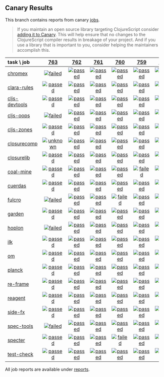 ## Canary Results

This branch contains reports from canary [jobs](https://github.com/cljs-oss/canary/tree/jobs).

> If you maintain an open source library targeting ClojureScript consider [adding it to Canary](https://github.com/cljs-oss/canary/tree/master#how-to-participate). This will help ensure that no changes to the ClojureScript compiler results in breakage of your project. And if you use a library that is important to you, consider helping the maintainers accomplish this.

[//]: # (begin_overview_table)

| task \ job | <a href="reports/2019/01/09/job-000763-1.10.560-935652f" title="job #763 finished on 2019-01-09">763</a> | <a href="reports/2019/01/09/job-000762-1.10.506-75e4e52" title="job #762 finished on 2019-01-09">762</a> | <a href="reports/2019/01/09/job-000761-1.10.507-fb1246c" title="job #761 finished on 2019-01-09">761</a> | <a href="reports/2019/01/09/job-000760-1.10.507-47cd969" title="job #760 finished on 2019-01-09">760</a> | <a href="reports/2019/01/08/job-000759-1.10.506-75e4e52" title="job #759 finished on 2019-01-08">759</a> | <a href="reports/2019/01/07/job-000758-1.10.504-731be5e" title="job #758 finished on 2019-01-07">758</a> | <a href="reports/2019/01/06/job-000757-1.10.505-d44a751" title="job #757 finished on 2019-01-06">757</a> | <a href="reports/2019/01/06/job-000756-1.10.505-a6ebc07" title="job #756 finished on 2019-01-06">756</a> | <a href="reports/2019/01/06/job-000755-1.10.504-731be5e" title="job #755 finished on 2019-01-06">755</a> | <a href="reports/2019/01/05/job-000754-1.10.504-731be5e" title="job #754 finished on 2019-01-05">754</a> |
| :--- | :---: | :---: | :---: | :---: | :---: | :---: | :---: | :---: | :---: | :---: |
| [chromex](https://github.com/binaryage/chromex) | <a href="reports/2019/01/09/job-000763-1.10.560-935652f#-chromex"><img title="failed" src="http://box.binaryage.com/s-failed.svg"><a> | <a href="reports/2019/01/09/job-000762-1.10.506-75e4e52#-chromex"><img title="passed" src="http://box.binaryage.com/s-passed.svg"><a> | <a href="reports/2019/01/09/job-000761-1.10.507-fb1246c#-chromex"><img title="passed" src="http://box.binaryage.com/s-passed.svg"><a> | <a href="reports/2019/01/09/job-000760-1.10.507-47cd969#-chromex"><img title="passed" src="http://box.binaryage.com/s-passed.svg"><a> | <a href="reports/2019/01/08/job-000759-1.10.506-75e4e52#-chromex"><img title="passed" src="http://box.binaryage.com/s-passed.svg"><a> | <a href="reports/2019/01/07/job-000758-1.10.504-731be5e#-chromex"><img title="passed" src="http://box.binaryage.com/s-passed.svg"><a> | <a href="reports/2019/01/06/job-000757-1.10.505-d44a751#-chromex"><img title="passed" src="http://box.binaryage.com/s-passed.svg"><a> | <a href="reports/2019/01/06/job-000756-1.10.505-a6ebc07#-chromex"><img title="passed" src="http://box.binaryage.com/s-passed.svg"><a> | <a href="reports/2019/01/06/job-000755-1.10.504-731be5e#-chromex"><img title="passed" src="http://box.binaryage.com/s-passed.svg"><a> | <a href="reports/2019/01/05/job-000754-1.10.504-731be5e#-chromex"><img title="passed" src="http://box.binaryage.com/s-passed.svg"><a> |
| [clara-rules](https://github.com/cerner/clara-rules) | <a href="reports/2019/01/09/job-000763-1.10.560-935652f#-clara-rules"><img title="passed" src="http://box.binaryage.com/s-passed.svg"><a> | <a href="reports/2019/01/09/job-000762-1.10.506-75e4e52#-clara-rules"><img title="passed" src="http://box.binaryage.com/s-passed.svg"><a> | <a href="reports/2019/01/09/job-000761-1.10.507-fb1246c#-clara-rules"><img title="passed" src="http://box.binaryage.com/s-passed.svg"><a> | <a href="reports/2019/01/09/job-000760-1.10.507-47cd969#-clara-rules"><img title="passed" src="http://box.binaryage.com/s-passed.svg"><a> | <a href="reports/2019/01/08/job-000759-1.10.506-75e4e52#-clara-rules"><img title="passed" src="http://box.binaryage.com/s-passed.svg"><a> | <a href="reports/2019/01/07/job-000758-1.10.504-731be5e#-clara-rules"><img title="passed" src="http://box.binaryage.com/s-passed.svg"><a> | <a href="reports/2019/01/06/job-000757-1.10.505-d44a751#-clara-rules"><img title="passed" src="http://box.binaryage.com/s-passed.svg"><a> | <a href="reports/2019/01/06/job-000756-1.10.505-a6ebc07#-clara-rules"><img title="passed" src="http://box.binaryage.com/s-passed.svg"><a> | <a href="reports/2019/01/06/job-000755-1.10.504-731be5e#-clara-rules"><img title="passed" src="http://box.binaryage.com/s-passed.svg"><a> | <a href="reports/2019/01/05/job-000754-1.10.504-731be5e#-clara-rules"><img title="passed" src="http://box.binaryage.com/s-passed.svg"><a> |
| [cljs-devtools](https://github.com/binaryage/cljs-devtools) | <a href="reports/2019/01/09/job-000763-1.10.560-935652f#-cljs-devtools"><img title="passed" src="http://box.binaryage.com/s-passed.svg"><a> | <a href="reports/2019/01/09/job-000762-1.10.506-75e4e52#-cljs-devtools"><img title="passed" src="http://box.binaryage.com/s-passed.svg"><a> | <a href="reports/2019/01/09/job-000761-1.10.507-fb1246c#-cljs-devtools"><img title="passed" src="http://box.binaryage.com/s-passed.svg"><a> | <a href="reports/2019/01/09/job-000760-1.10.507-47cd969#-cljs-devtools"><img title="passed" src="http://box.binaryage.com/s-passed.svg"><a> | <a href="reports/2019/01/08/job-000759-1.10.506-75e4e52#-cljs-devtools"><img title="passed" src="http://box.binaryage.com/s-passed.svg"><a> | <a href="reports/2019/01/07/job-000758-1.10.504-731be5e#-cljs-devtools"><img title="passed" src="http://box.binaryage.com/s-passed.svg"><a> | <a href="reports/2019/01/06/job-000757-1.10.505-d44a751#-cljs-devtools"><img title="passed" src="http://box.binaryage.com/s-passed.svg"><a> | <a href="reports/2019/01/06/job-000756-1.10.505-a6ebc07#-cljs-devtools"><img title="passed" src="http://box.binaryage.com/s-passed.svg"><a> | <a href="reports/2019/01/06/job-000755-1.10.504-731be5e#-cljs-devtools"><img title="passed" src="http://box.binaryage.com/s-passed.svg"><a> | <a href="reports/2019/01/05/job-000754-1.10.504-731be5e#-cljs-devtools"><img title="passed" src="http://box.binaryage.com/s-passed.svg"><a> |
| [cljs-oops](https://github.com/binaryage/cljs-oops) | <a href="reports/2019/01/09/job-000763-1.10.560-935652f#-cljs-oops"><img title="failed" src="http://box.binaryage.com/s-failed.svg"><a> | <a href="reports/2019/01/09/job-000762-1.10.506-75e4e52#-cljs-oops"><img title="passed" src="http://box.binaryage.com/s-passed.svg"><a> | <a href="reports/2019/01/09/job-000761-1.10.507-fb1246c#-cljs-oops"><img title="passed" src="http://box.binaryage.com/s-passed.svg"><a> | <a href="reports/2019/01/09/job-000760-1.10.507-47cd969#-cljs-oops"><img title="passed" src="http://box.binaryage.com/s-passed.svg"><a> | <a href="reports/2019/01/08/job-000759-1.10.506-75e4e52#-cljs-oops"><img title="passed" src="http://box.binaryage.com/s-passed.svg"><a> | <a href="reports/2019/01/07/job-000758-1.10.504-731be5e#-cljs-oops"><img title="passed" src="http://box.binaryage.com/s-passed.svg"><a> | <a href="reports/2019/01/06/job-000757-1.10.505-d44a751#-cljs-oops"><img title="passed" src="http://box.binaryage.com/s-passed.svg"><a> | <a href="reports/2019/01/06/job-000756-1.10.505-a6ebc07#-cljs-oops"><img title="passed" src="http://box.binaryage.com/s-passed.svg"><a> | <a href="reports/2019/01/06/job-000755-1.10.504-731be5e#-cljs-oops"><img title="passed" src="http://box.binaryage.com/s-passed.svg"><a> | <a href="reports/2019/01/05/job-000754-1.10.504-731be5e#-cljs-oops"><img title="passed" src="http://box.binaryage.com/s-passed.svg"><a> |
| [cljs-zones](https://github.com/binaryage/cljs-zones) | <a href="reports/2019/01/09/job-000763-1.10.560-935652f#-cljs-zones"><img title="passed" src="http://box.binaryage.com/s-passed.svg"><a> | <a href="reports/2019/01/09/job-000762-1.10.506-75e4e52#-cljs-zones"><img title="passed" src="http://box.binaryage.com/s-passed.svg"><a> | <a href="reports/2019/01/09/job-000761-1.10.507-fb1246c#-cljs-zones"><img title="passed" src="http://box.binaryage.com/s-passed.svg"><a> | <a href="reports/2019/01/09/job-000760-1.10.507-47cd969#-cljs-zones"><img title="passed" src="http://box.binaryage.com/s-passed.svg"><a> | <a href="reports/2019/01/08/job-000759-1.10.506-75e4e52#-cljs-zones"><img title="passed" src="http://box.binaryage.com/s-passed.svg"><a> | <a href="reports/2019/01/07/job-000758-1.10.504-731be5e#-cljs-zones"><img title="passed" src="http://box.binaryage.com/s-passed.svg"><a> | <a href="reports/2019/01/06/job-000757-1.10.505-d44a751#-cljs-zones"><img title="passed" src="http://box.binaryage.com/s-passed.svg"><a> | <a href="reports/2019/01/06/job-000756-1.10.505-a6ebc07#-cljs-zones"><img title="passed" src="http://box.binaryage.com/s-passed.svg"><a> | <a href="reports/2019/01/06/job-000755-1.10.504-731be5e#-cljs-zones"><img title="passed" src="http://box.binaryage.com/s-passed.svg"><a> | <a href="reports/2019/01/05/job-000754-1.10.504-731be5e#-cljs-zones"><img title="passed" src="http://box.binaryage.com/s-passed.svg"><a> |
| [closurecomp](https://github.com/mfikes/closurecomp) | <a href="reports/2019/01/09/job-000763-1.10.560-935652f#-closurecomp"><img title="unknown" src="http://box.binaryage.com/s-unknown.svg"><a> | <a href="reports/2019/01/09/job-000762-1.10.506-75e4e52#-closurecomp"><img title="passed" src="http://box.binaryage.com/s-passed.svg"><a> | <a href="reports/2019/01/09/job-000761-1.10.507-fb1246c#-closurecomp"><img title="passed" src="http://box.binaryage.com/s-passed.svg"><a> | <a href="reports/2019/01/09/job-000760-1.10.507-47cd969#-closurecomp"><img title="passed" src="http://box.binaryage.com/s-passed.svg"><a> | <a href="reports/2019/01/08/job-000759-1.10.506-75e4e52#-closurecomp"><img title="passed" src="http://box.binaryage.com/s-passed.svg"><a> | <a href="reports/2019/01/07/job-000758-1.10.504-731be5e#-closurecomp"><img title="passed" src="http://box.binaryage.com/s-passed.svg"><a> | <a href="reports/2019/01/06/job-000757-1.10.505-d44a751#-closurecomp"><img title="passed" src="http://box.binaryage.com/s-passed.svg"><a> | <a href="reports/2019/01/06/job-000756-1.10.505-a6ebc07#-closurecomp"><img title="passed" src="http://box.binaryage.com/s-passed.svg"><a> | <a href="reports/2019/01/06/job-000755-1.10.504-731be5e#-closurecomp"><img title="passed" src="http://box.binaryage.com/s-passed.svg"><a> | <a href="reports/2019/01/05/job-000754-1.10.504-731be5e#-closurecomp"><img title="passed" src="http://box.binaryage.com/s-passed.svg"><a> |
| [closurelib](https://github.com/mfikes/closurelib) | <a href="reports/2019/01/09/job-000763-1.10.560-935652f#-closurelib"><img title="passed" src="http://box.binaryage.com/s-passed.svg"><a> | <a href="reports/2019/01/09/job-000762-1.10.506-75e4e52#-closurelib"><img title="passed" src="http://box.binaryage.com/s-passed.svg"><a> | <a href="reports/2019/01/09/job-000761-1.10.507-fb1246c#-closurelib"><img title="passed" src="http://box.binaryage.com/s-passed.svg"><a> | <a href="reports/2019/01/09/job-000760-1.10.507-47cd969#-closurelib"><img title="passed" src="http://box.binaryage.com/s-passed.svg"><a> | <a href="reports/2019/01/08/job-000759-1.10.506-75e4e52#-closurelib"><img title="passed" src="http://box.binaryage.com/s-passed.svg"><a> | <a href="reports/2019/01/07/job-000758-1.10.504-731be5e#-closurelib"><img title="passed" src="http://box.binaryage.com/s-passed.svg"><a> | <a href="reports/2019/01/06/job-000757-1.10.505-d44a751#-closurelib"><img title="passed" src="http://box.binaryage.com/s-passed.svg"><a> | <a href="reports/2019/01/06/job-000756-1.10.505-a6ebc07#-closurelib"><img title="passed" src="http://box.binaryage.com/s-passed.svg"><a> | <a href="reports/2019/01/06/job-000755-1.10.504-731be5e#-closurelib"><img title="passed" src="http://box.binaryage.com/s-passed.svg"><a> | <a href="reports/2019/01/05/job-000754-1.10.504-731be5e#-closurelib"><img title="passed" src="http://box.binaryage.com/s-passed.svg"><a> |
| [coal-mine](https://github.com/mfikes/coal-mine) | <a href="reports/2019/01/09/job-000763-1.10.560-935652f#-coal-mine"><img title="passed" src="http://box.binaryage.com/s-passed.svg"><a> | <a href="reports/2019/01/09/job-000762-1.10.506-75e4e52#-coal-mine"><img title="passed" src="http://box.binaryage.com/s-passed.svg"><a> | <a href="reports/2019/01/09/job-000761-1.10.507-fb1246c#-coal-mine"><img title="passed" src="http://box.binaryage.com/s-passed.svg"><a> | <a href="reports/2019/01/09/job-000760-1.10.507-47cd969#-coal-mine"><img title="passed" src="http://box.binaryage.com/s-passed.svg"><a> | <a href="reports/2019/01/08/job-000759-1.10.506-75e4e52#-coal-mine"><img title="failed" src="http://box.binaryage.com/s-failed.svg"><a> | <a href="reports/2019/01/07/job-000758-1.10.504-731be5e#-coal-mine"><img title="passed" src="http://box.binaryage.com/s-passed.svg"><a> | <a href="reports/2019/01/06/job-000757-1.10.505-d44a751#-coal-mine"><img title="passed" src="http://box.binaryage.com/s-passed.svg"><a> | <a href="reports/2019/01/06/job-000756-1.10.505-a6ebc07#-coal-mine"><img title="failed" src="http://box.binaryage.com/s-failed.svg"><a> | <a href="reports/2019/01/06/job-000755-1.10.504-731be5e#-coal-mine"><img title="passed" src="http://box.binaryage.com/s-passed.svg"><a> | <a href="reports/2019/01/05/job-000754-1.10.504-731be5e#-coal-mine"><img title="passed" src="http://box.binaryage.com/s-passed.svg"><a> |
| [cuerdas](https://github.com/funcool/cuerdas) | <a href="reports/2019/01/09/job-000763-1.10.560-935652f#-cuerdas"><img title="passed" src="http://box.binaryage.com/s-passed.svg"><a> | <a href="reports/2019/01/09/job-000762-1.10.506-75e4e52#-cuerdas"><img title="passed" src="http://box.binaryage.com/s-passed.svg"><a> | <a href="reports/2019/01/09/job-000761-1.10.507-fb1246c#-cuerdas"><img title="passed" src="http://box.binaryage.com/s-passed.svg"><a> | <a href="reports/2019/01/09/job-000760-1.10.507-47cd969#-cuerdas"><img title="passed" src="http://box.binaryage.com/s-passed.svg"><a> | <a href="reports/2019/01/08/job-000759-1.10.506-75e4e52#-cuerdas"><img title="passed" src="http://box.binaryage.com/s-passed.svg"><a> | <a href="reports/2019/01/07/job-000758-1.10.504-731be5e#-cuerdas"><img title="passed" src="http://box.binaryage.com/s-passed.svg"><a> | <a href="reports/2019/01/06/job-000757-1.10.505-d44a751#-cuerdas"><img title="passed" src="http://box.binaryage.com/s-passed.svg"><a> | <a href="reports/2019/01/06/job-000756-1.10.505-a6ebc07#-cuerdas"><img title="passed" src="http://box.binaryage.com/s-passed.svg"><a> | <a href="reports/2019/01/06/job-000755-1.10.504-731be5e#-cuerdas"><img title="passed" src="http://box.binaryage.com/s-passed.svg"><a> | <a href="reports/2019/01/05/job-000754-1.10.504-731be5e#-cuerdas"><img title="passed" src="http://box.binaryage.com/s-passed.svg"><a> |
| [fulcro](https://github.com/fulcrologic/fulcro) | <a href="reports/2019/01/09/job-000763-1.10.560-935652f#-fulcro"><img title="failed" src="http://box.binaryage.com/s-failed.svg"><a> | <a href="reports/2019/01/09/job-000762-1.10.506-75e4e52#-fulcro"><img title="passed" src="http://box.binaryage.com/s-passed.svg"><a> | <a href="reports/2019/01/09/job-000761-1.10.507-fb1246c#-fulcro"><img title="passed" src="http://box.binaryage.com/s-passed.svg"><a> | <a href="reports/2019/01/09/job-000760-1.10.507-47cd969#-fulcro"><img title="failed" src="http://box.binaryage.com/s-failed.svg"><a> | <a href="reports/2019/01/08/job-000759-1.10.506-75e4e52#-fulcro"><img title="passed" src="http://box.binaryage.com/s-passed.svg"><a> | <a href="reports/2019/01/07/job-000758-1.10.504-731be5e#-fulcro"><img title="passed" src="http://box.binaryage.com/s-passed.svg"><a> | <a href="reports/2019/01/06/job-000757-1.10.505-d44a751#-fulcro"><img title="passed" src="http://box.binaryage.com/s-passed.svg"><a> | <a href="reports/2019/01/06/job-000756-1.10.505-a6ebc07#-fulcro"><img title="passed" src="http://box.binaryage.com/s-passed.svg"><a> | <a href="reports/2019/01/06/job-000755-1.10.504-731be5e#-fulcro"><img title="passed" src="http://box.binaryage.com/s-passed.svg"><a> | <a href="reports/2019/01/05/job-000754-1.10.504-731be5e#-fulcro"><img title="passed" src="http://box.binaryage.com/s-passed.svg"><a> |
| [garden](https://github.com/noprompt/garden) | <a href="reports/2019/01/09/job-000763-1.10.560-935652f#-garden"><img title="passed" src="http://box.binaryage.com/s-passed.svg"><a> | <a href="reports/2019/01/09/job-000762-1.10.506-75e4e52#-garden"><img title="passed" src="http://box.binaryage.com/s-passed.svg"><a> | <a href="reports/2019/01/09/job-000761-1.10.507-fb1246c#-garden"><img title="passed" src="http://box.binaryage.com/s-passed.svg"><a> | <a href="reports/2019/01/09/job-000760-1.10.507-47cd969#-garden"><img title="passed" src="http://box.binaryage.com/s-passed.svg"><a> | <a href="reports/2019/01/08/job-000759-1.10.506-75e4e52#-garden"><img title="passed" src="http://box.binaryage.com/s-passed.svg"><a> | <a href="reports/2019/01/07/job-000758-1.10.504-731be5e#-garden"><img title="passed" src="http://box.binaryage.com/s-passed.svg"><a> | <a href="reports/2019/01/06/job-000757-1.10.505-d44a751#-garden"><img title="passed" src="http://box.binaryage.com/s-passed.svg"><a> | <a href="reports/2019/01/06/job-000756-1.10.505-a6ebc07#-garden"><img title="passed" src="http://box.binaryage.com/s-passed.svg"><a> | <a href="reports/2019/01/06/job-000755-1.10.504-731be5e#-garden"><img title="passed" src="http://box.binaryage.com/s-passed.svg"><a> | <a href="reports/2019/01/05/job-000754-1.10.504-731be5e#-garden"><img title="passed" src="http://box.binaryage.com/s-passed.svg"><a> |
| [hoplon](https://github.com/hoplon/hoplon) | <a href="reports/2019/01/09/job-000763-1.10.560-935652f#-hoplon"><img title="failed" src="http://box.binaryage.com/s-failed.svg"><a> | <a href="reports/2019/01/09/job-000762-1.10.506-75e4e52#-hoplon"><img title="passed" src="http://box.binaryage.com/s-passed.svg"><a> | <a href="reports/2019/01/09/job-000761-1.10.507-fb1246c#-hoplon"><img title="passed" src="http://box.binaryage.com/s-passed.svg"><a> | <a href="reports/2019/01/09/job-000760-1.10.507-47cd969#-hoplon"><img title="passed" src="http://box.binaryage.com/s-passed.svg"><a> | <a href="reports/2019/01/08/job-000759-1.10.506-75e4e52#-hoplon"><img title="passed" src="http://box.binaryage.com/s-passed.svg"><a> | <a href="reports/2019/01/07/job-000758-1.10.504-731be5e#-hoplon"><img title="passed" src="http://box.binaryage.com/s-passed.svg"><a> | <a href="reports/2019/01/06/job-000757-1.10.505-d44a751#-hoplon"><img title="passed" src="http://box.binaryage.com/s-passed.svg"><a> | <a href="reports/2019/01/06/job-000756-1.10.505-a6ebc07#-hoplon"><img title="passed" src="http://box.binaryage.com/s-passed.svg"><a> | <a href="reports/2019/01/06/job-000755-1.10.504-731be5e#-hoplon"><img title="passed" src="http://box.binaryage.com/s-passed.svg"><a> | <a href="reports/2019/01/05/job-000754-1.10.504-731be5e#-hoplon"><img title="passed" src="http://box.binaryage.com/s-passed.svg"><a> |
| [ilk](https://github.com/mfikes/ilk) | <a href="reports/2019/01/09/job-000763-1.10.560-935652f#-ilk"><img title="passed" src="http://box.binaryage.com/s-passed.svg"><a> | <a href="reports/2019/01/09/job-000762-1.10.506-75e4e52#-ilk"><img title="passed" src="http://box.binaryage.com/s-passed.svg"><a> | <a href="reports/2019/01/09/job-000761-1.10.507-fb1246c#-ilk"><img title="passed" src="http://box.binaryage.com/s-passed.svg"><a> | <a href="reports/2019/01/09/job-000760-1.10.507-47cd969#-ilk"><img title="passed" src="http://box.binaryage.com/s-passed.svg"><a> | <a href="reports/2019/01/08/job-000759-1.10.506-75e4e52#-ilk"><img title="passed" src="http://box.binaryage.com/s-passed.svg"><a> | <a href="reports/2019/01/07/job-000758-1.10.504-731be5e#-ilk"><img title="passed" src="http://box.binaryage.com/s-passed.svg"><a> | <a href="reports/2019/01/06/job-000757-1.10.505-d44a751#-ilk"><img title="passed" src="http://box.binaryage.com/s-passed.svg"><a> | <a href="reports/2019/01/06/job-000756-1.10.505-a6ebc07#-ilk"><img title="failed" src="http://box.binaryage.com/s-failed.svg"><a> | <a href="reports/2019/01/06/job-000755-1.10.504-731be5e#-ilk"><img title="passed" src="http://box.binaryage.com/s-passed.svg"><a> | <a href="reports/2019/01/05/job-000754-1.10.504-731be5e#-ilk"><img title="passed" src="http://box.binaryage.com/s-passed.svg"><a> |
| [om](https://github.com/omcljs/om) | <a href="reports/2019/01/09/job-000763-1.10.560-935652f#-om"><img title="passed" src="http://box.binaryage.com/s-passed.svg"><a> | <a href="reports/2019/01/09/job-000762-1.10.506-75e4e52#-om"><img title="passed" src="http://box.binaryage.com/s-passed.svg"><a> | <a href="reports/2019/01/09/job-000761-1.10.507-fb1246c#-om"><img title="passed" src="http://box.binaryage.com/s-passed.svg"><a> | <a href="reports/2019/01/09/job-000760-1.10.507-47cd969#-om"><img title="passed" src="http://box.binaryage.com/s-passed.svg"><a> | <a href="reports/2019/01/08/job-000759-1.10.506-75e4e52#-om"><img title="passed" src="http://box.binaryage.com/s-passed.svg"><a> | <a href="reports/2019/01/07/job-000758-1.10.504-731be5e#-om"><img title="passed" src="http://box.binaryage.com/s-passed.svg"><a> | <a href="reports/2019/01/06/job-000757-1.10.505-d44a751#-om"><img title="passed" src="http://box.binaryage.com/s-passed.svg"><a> | <a href="reports/2019/01/06/job-000756-1.10.505-a6ebc07#-om"><img title="passed" src="http://box.binaryage.com/s-passed.svg"><a> | <a href="reports/2019/01/06/job-000755-1.10.504-731be5e#-om"><img title="passed" src="http://box.binaryage.com/s-passed.svg"><a> | <a href="reports/2019/01/05/job-000754-1.10.504-731be5e#-om"><img title="passed" src="http://box.binaryage.com/s-passed.svg"><a> |
| [planck](https://github.com/planck-repl/planck) | <a href="reports/2019/01/09/job-000763-1.10.560-935652f#-planck"><img title="passed" src="http://box.binaryage.com/s-passed.svg"><a> | <a href="reports/2019/01/09/job-000762-1.10.506-75e4e52#-planck"><img title="passed" src="http://box.binaryage.com/s-passed.svg"><a> | <a href="reports/2019/01/09/job-000761-1.10.507-fb1246c#-planck"><img title="passed" src="http://box.binaryage.com/s-passed.svg"><a> | <a href="reports/2019/01/09/job-000760-1.10.507-47cd969#-planck"><img title="passed" src="http://box.binaryage.com/s-passed.svg"><a> | <a href="reports/2019/01/08/job-000759-1.10.506-75e4e52#-planck"><img title="passed" src="http://box.binaryage.com/s-passed.svg"><a> | <a href="reports/2019/01/07/job-000758-1.10.504-731be5e#-planck"><img title="passed" src="http://box.binaryage.com/s-passed.svg"><a> | <a href="reports/2019/01/06/job-000757-1.10.505-d44a751#-planck"><img title="passed" src="http://box.binaryage.com/s-passed.svg"><a> | <a href="reports/2019/01/06/job-000756-1.10.505-a6ebc07#-planck"><img title="passed" src="http://box.binaryage.com/s-passed.svg"><a> | <a href="reports/2019/01/06/job-000755-1.10.504-731be5e#-planck"><img title="passed" src="http://box.binaryage.com/s-passed.svg"><a> | <a href="reports/2019/01/05/job-000754-1.10.504-731be5e#-planck"><img title="passed" src="http://box.binaryage.com/s-passed.svg"><a> |
| [re-frame](https://github.com/Day8/re-frame) | <a href="reports/2019/01/09/job-000763-1.10.560-935652f#-re-frame"><img title="passed" src="http://box.binaryage.com/s-passed.svg"><a> | <a href="reports/2019/01/09/job-000762-1.10.506-75e4e52#-re-frame"><img title="passed" src="http://box.binaryage.com/s-passed.svg"><a> | <a href="reports/2019/01/09/job-000761-1.10.507-fb1246c#-re-frame"><img title="passed" src="http://box.binaryage.com/s-passed.svg"><a> | <a href="reports/2019/01/09/job-000760-1.10.507-47cd969#-re-frame"><img title="passed" src="http://box.binaryage.com/s-passed.svg"><a> | <a href="reports/2019/01/08/job-000759-1.10.506-75e4e52#-re-frame"><img title="passed" src="http://box.binaryage.com/s-passed.svg"><a> | <a href="reports/2019/01/07/job-000758-1.10.504-731be5e#-re-frame"><img title="passed" src="http://box.binaryage.com/s-passed.svg"><a> | <a href="reports/2019/01/06/job-000757-1.10.505-d44a751#-re-frame"><img title="passed" src="http://box.binaryage.com/s-passed.svg"><a> | <a href="reports/2019/01/06/job-000756-1.10.505-a6ebc07#-re-frame"><img title="passed" src="http://box.binaryage.com/s-passed.svg"><a> | <a href="reports/2019/01/06/job-000755-1.10.504-731be5e#-re-frame"><img title="passed" src="http://box.binaryage.com/s-passed.svg"><a> | <a href="reports/2019/01/05/job-000754-1.10.504-731be5e#-re-frame"><img title="passed" src="http://box.binaryage.com/s-passed.svg"><a> |
| [reagent](https://github.com/reagent-project/reagent) | <a href="reports/2019/01/09/job-000763-1.10.560-935652f#-reagent"><img title="passed" src="http://box.binaryage.com/s-passed.svg"><a> | <a href="reports/2019/01/09/job-000762-1.10.506-75e4e52#-reagent"><img title="passed" src="http://box.binaryage.com/s-passed.svg"><a> | <a href="reports/2019/01/09/job-000761-1.10.507-fb1246c#-reagent"><img title="passed" src="http://box.binaryage.com/s-passed.svg"><a> | <a href="reports/2019/01/09/job-000760-1.10.507-47cd969#-reagent"><img title="passed" src="http://box.binaryage.com/s-passed.svg"><a> | <a href="reports/2019/01/08/job-000759-1.10.506-75e4e52#-reagent"><img title="passed" src="http://box.binaryage.com/s-passed.svg"><a> | <a href="reports/2019/01/07/job-000758-1.10.504-731be5e#-reagent"><img title="passed" src="http://box.binaryage.com/s-passed.svg"><a> | <a href="reports/2019/01/06/job-000757-1.10.505-d44a751#-reagent"><img title="passed" src="http://box.binaryage.com/s-passed.svg"><a> | <a href="reports/2019/01/06/job-000756-1.10.505-a6ebc07#-reagent"><img title="passed" src="http://box.binaryage.com/s-passed.svg"><a> | <a href="reports/2019/01/06/job-000755-1.10.504-731be5e#-reagent"><img title="passed" src="http://box.binaryage.com/s-passed.svg"><a> | <a href="reports/2019/01/05/job-000754-1.10.504-731be5e#-reagent"><img title="passed" src="http://box.binaryage.com/s-passed.svg"><a> |
| [side-fx](https://github.com/cljsrn/side-fx) | <a href="reports/2019/01/09/job-000763-1.10.560-935652f#-side-fx"><img title="passed" src="http://box.binaryage.com/s-passed.svg"><a> | <a href="reports/2019/01/09/job-000762-1.10.506-75e4e52#-side-fx"><img title="passed" src="http://box.binaryage.com/s-passed.svg"><a> | <a href="reports/2019/01/09/job-000761-1.10.507-fb1246c#-side-fx"><img title="passed" src="http://box.binaryage.com/s-passed.svg"><a> | <a href="reports/2019/01/09/job-000760-1.10.507-47cd969#-side-fx"><img title="passed" src="http://box.binaryage.com/s-passed.svg"><a> | <a href="reports/2019/01/08/job-000759-1.10.506-75e4e52#-side-fx"><img title="passed" src="http://box.binaryage.com/s-passed.svg"><a> | <a href="reports/2019/01/07/job-000758-1.10.504-731be5e#-side-fx"><img title="passed" src="http://box.binaryage.com/s-passed.svg"><a> | <a href="reports/2019/01/06/job-000757-1.10.505-d44a751#-side-fx"><img title="passed" src="http://box.binaryage.com/s-passed.svg"><a> | <a href="reports/2019/01/06/job-000756-1.10.505-a6ebc07#-side-fx"><img title="passed" src="http://box.binaryage.com/s-passed.svg"><a> | <a href="reports/2019/01/06/job-000755-1.10.504-731be5e#-side-fx"><img title="passed" src="http://box.binaryage.com/s-passed.svg"><a> | <a href="reports/2019/01/05/job-000754-1.10.504-731be5e#-side-fx"><img title="passed" src="http://box.binaryage.com/s-passed.svg"><a> |
| [spec-tools](https://github.com/metosin/spec-tools) | <a href="reports/2019/01/09/job-000763-1.10.560-935652f#-spec-tools"><img title="failed" src="http://box.binaryage.com/s-failed.svg"><a> | <a href="reports/2019/01/09/job-000762-1.10.506-75e4e52#-spec-tools"><img title="passed" src="http://box.binaryage.com/s-passed.svg"><a> | <a href="reports/2019/01/09/job-000761-1.10.507-fb1246c#-spec-tools"><img title="passed" src="http://box.binaryage.com/s-passed.svg"><a> | <a href="reports/2019/01/09/job-000760-1.10.507-47cd969#-spec-tools"><img title="passed" src="http://box.binaryage.com/s-passed.svg"><a> | <a href="reports/2019/01/08/job-000759-1.10.506-75e4e52#-spec-tools"><img title="passed" src="http://box.binaryage.com/s-passed.svg"><a> | <a href="reports/2019/01/07/job-000758-1.10.504-731be5e#-spec-tools"><img title="passed" src="http://box.binaryage.com/s-passed.svg"><a> | <a href="reports/2019/01/06/job-000757-1.10.505-d44a751#-spec-tools"><img title="passed" src="http://box.binaryage.com/s-passed.svg"><a> | <a href="reports/2019/01/06/job-000756-1.10.505-a6ebc07#-spec-tools"><img title="passed" src="http://box.binaryage.com/s-passed.svg"><a> | <a href="reports/2019/01/06/job-000755-1.10.504-731be5e#-spec-tools"><img title="passed" src="http://box.binaryage.com/s-passed.svg"><a> | <a href="reports/2019/01/05/job-000754-1.10.504-731be5e#-spec-tools"><img title="passed" src="http://box.binaryage.com/s-passed.svg"><a> |
| [specter](https://github.com/nathanmarz/specter) | <a href="reports/2019/01/09/job-000763-1.10.560-935652f#-specter"><img title="passed" src="http://box.binaryage.com/s-passed.svg"><a> | <a href="reports/2019/01/09/job-000762-1.10.506-75e4e52#-specter"><img title="passed" src="http://box.binaryage.com/s-passed.svg"><a> | <a href="reports/2019/01/09/job-000761-1.10.507-fb1246c#-specter"><img title="passed" src="http://box.binaryage.com/s-passed.svg"><a> | <a href="reports/2019/01/09/job-000760-1.10.507-47cd969#-specter"><img title="failed" src="http://box.binaryage.com/s-failed.svg"><a> | <a href="reports/2019/01/08/job-000759-1.10.506-75e4e52#-specter"><img title="passed" src="http://box.binaryage.com/s-passed.svg"><a> | <a href="reports/2019/01/07/job-000758-1.10.504-731be5e#-specter"><img title="passed" src="http://box.binaryage.com/s-passed.svg"><a> | <a href="reports/2019/01/06/job-000757-1.10.505-d44a751#-specter"><img title="passed" src="http://box.binaryage.com/s-passed.svg"><a> | <a href="reports/2019/01/06/job-000756-1.10.505-a6ebc07#-specter"><img title="passed" src="http://box.binaryage.com/s-passed.svg"><a> | <a href="reports/2019/01/06/job-000755-1.10.504-731be5e#-specter"><img title="passed" src="http://box.binaryage.com/s-passed.svg"><a> | <a href="reports/2019/01/05/job-000754-1.10.504-731be5e#-specter"><img title="passed" src="http://box.binaryage.com/s-passed.svg"><a> |
| [test-check](https://github.com/clojure/test.check) | <a href="reports/2019/01/09/job-000763-1.10.560-935652f#-test-check"><img title="passed" src="http://box.binaryage.com/s-passed.svg"><a> | <a href="reports/2019/01/09/job-000762-1.10.506-75e4e52#-test-check"><img title="passed" src="http://box.binaryage.com/s-passed.svg"><a> | <a href="reports/2019/01/09/job-000761-1.10.507-fb1246c#-test-check"><img title="passed" src="http://box.binaryage.com/s-passed.svg"><a> | <a href="reports/2019/01/09/job-000760-1.10.507-47cd969#-test-check"><img title="passed" src="http://box.binaryage.com/s-passed.svg"><a> | <a href="reports/2019/01/08/job-000759-1.10.506-75e4e52#-test-check"><img title="passed" src="http://box.binaryage.com/s-passed.svg"><a> | <a href="reports/2019/01/07/job-000758-1.10.504-731be5e#-test-check"><img title="passed" src="http://box.binaryage.com/s-passed.svg"><a> | <a href="reports/2019/01/06/job-000757-1.10.505-d44a751#-test-check"><img title="passed" src="http://box.binaryage.com/s-passed.svg"><a> | <a href="reports/2019/01/06/job-000756-1.10.505-a6ebc07#-test-check"><img title="passed" src="http://box.binaryage.com/s-passed.svg"><a> | <a href="reports/2019/01/06/job-000755-1.10.504-731be5e#-test-check"><img title="passed" src="http://box.binaryage.com/s-passed.svg"><a> | <a href="reports/2019/01/05/job-000754-1.10.504-731be5e#-test-check"><img title="passed" src="http://box.binaryage.com/s-passed.svg"><a> |

[//]: # (end_overview_table)

All job reports are available under [reports](reports).
